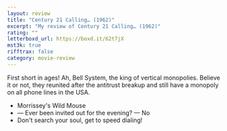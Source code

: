 ```yaml
---
layout: review
title: "Century 21 Calling… (1962)"
excerpt: "My review of Century 21 Calling… (1962)"
rating: ""
letterboxd_url: https://boxd.it/62t7jX
mst3k: true
rifftrax: false
category: movie-review
---
```


First short in ages! Ah, Bell System, the king of vertical monopolies. Believe it or not, they reunited after the antitrust breakup and still have a monopoly on all phone lines in the USA.

- Morrissey's Wild Mouse
- — Ever been invited out for the evening? — No
- Don't search your soul, get to speed dialing!

